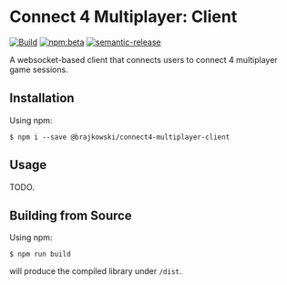 # Connect 4 Multiplayer: Client

[![Build](https://github.com/brajkowski/connect4-multiplayer-client/actions/workflows/build.yml/badge.svg)](https://github.com/brajkowski/connect4-multiplayer-client/actions/workflows/build.yml)
[![npm:beta](https://img.shields.io/npm/v/@brajkowski/connect4-multiplayer-client/beta?logo=npm)](https://www.npmjs.com/package/@brajkowski/connect4-multiplayer-client)
[![semantic-release](https://img.shields.io/badge/%20%20%F0%9F%93%A6%F0%9F%9A%80-semantic--release-e10079.svg)](https://github.com/semantic-release/semantic-release)

A websocket-based client that connects users to connect 4 multiplayer game sessions.

## Installation

Using npm:

```
$ npm i --save @brajkowski/connect4-multiplayer-client
```

## Usage

TODO.

## Building from Source

Using npm:

```
$ npm run build
```

will produce the compiled library under `/dist`.
